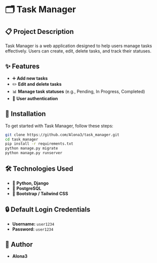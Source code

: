 # 🗂️ Task Manager

## 📋 Project Description
Task Manager is a web application designed to help users manage tasks effectively. Users can create, edit, delete tasks, and track their statuses.

## ✨ Features
- ➕ **Add new tasks**
- ✏️ **Edit and delete tasks**
- 📊 **Manage task statuses** (e.g., Pending, In Progress, Completed)
- 🔑 **User authentication**

## 🚀 Installation

To get started with Task Manager, follow these steps:

```bash
git clone https://github.com/Alona3/task_manager.git
cd task_manager
pip install -r requirements.txt
python manage.py migrate
python manage.py runserver
```


## 🛠 Technologies Used  
- 🐍 **Python, Django**  
- 💾 **PostgreSQL**  
- 🎨 **Bootstrap / Tailwind CSS**  

## 🔒 Default Login Credentials  
- **Username:** `user1234`  
- **Password:** `user1234`  

## 👤 Author  
- **Alona3**
